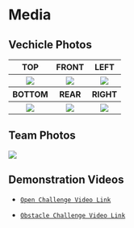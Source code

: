 # Media

## Vechicle Photos

<table>
    <tr>
        <th>TOP</th>
        <th>FRONT</th>
        <th>LEFT</th>
    </tr>
    <tr>
        <th><img src="../img/Car.png"></th>
        <th><img src="../img/Car.png"></th>
        <th><img src="../img/Car.png"></th>
    </tr>
    <tr>
        <th>BOTTOM</th>
        <th>REAR</th>
        <th>RIGHT</th>
    </tr>
    <tr>
        <th><img src="../img/Car.png"></th>
        <th><img src="../img/Car.png"></th>
        <th><img src="../img/Car.png"></th>
    </tr>
</table>

## Team Photos

<img src="../img/S__133390338.jpg">

## Demonstration Videos

* [`Open Challenge Video Link`](www.youtube.com)

* [`Obstacle Challenge Video Link`](www.youtube.com)